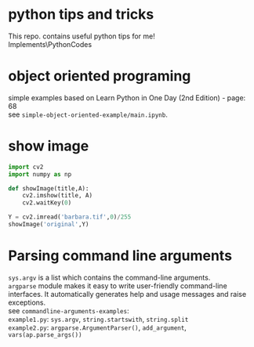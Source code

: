 # python tips and tricks 
This repo. contains useful python tips for me!
<br>Implements\PythonCodes

# object oriented programing
simple examples based on Learn Python in One Day (2nd Edition) - page: 68<br> see `simple-object-oriented-example/main.ipynb`.
# show image
```python
import cv2
import numpy as np

def showImage(title,A):
    cv2.imshow(title, A)
    cv2.waitKey(0)

Y = cv2.imread('barbara.tif',0)/255
showImage('original',Y)
```
# Parsing command line arguments
`sys.argv` is a list which contains the command-line arguments. <br>
`argparse` module makes it easy to write user-friendly command-line interfaces. It automatically generates help and usage messages and raise exceptions.<br>
see `commandline-arguments-examples`:<br>
`example1.py`: `sys.argv`, `string.startswith`, `string.split`<br>
`example2.py`: `argparse.ArgumentParser()`, `add_argument`, `vars(ap.parse_args())`
